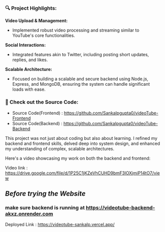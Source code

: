 ### 🔍 Project Highlights:

**Video Upload & Management:**
- Implemented robust video processing and streaming similar to YouTube's core functionalities.

**Social Interactions:**
- Integrated features akin to Twitter, including posting short updates, replies, and likes.

**Scalable Architecture:**
- Focused on building a scalable and secure backend using Node.js, Express, and MongoDB, ensuring the system can handle significant loads with ease.

### 📌 Check out the Source Code:
- Source Code(Frontend) : https://github.com/Sankalpgupta0/videoTube-Frontend
- Source Code(Backend) : https://github.com/Sankalpgupta0/videoTube-Backend

This project was not just about coding but also about learning. I refined my backend and frontend skills, delved deep into system design, and enhanced my understanding of complex, scalable architectures. 

Here's a video showcasing my work on both the backend and frontend:

Video link : https://drive.google.com/file/d/1P25C1jKZeVhCUHD9bmF3lOXjmiP14tO7/view

## *Before trying the Website* 
### make sure backend is running at https://videotube-backend-akxz.onrender.com
Deployed Link : https://videotube-sankalp.vercel.app/

